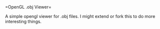 =OpenGL .obj Viewer=

A simple opengl viewer for .obj files.
I might extend or fork this to do more interesting things.
